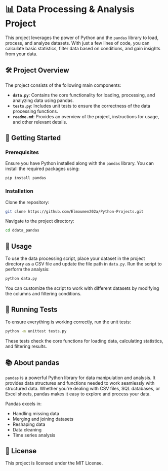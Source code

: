 
# 📊 Data Processing & Analysis Project

This project leverages the power of Python and the `pandas` library to load, process, and analyze datasets. With just a few lines of code, you can calculate basic statistics, filter data based on conditions, and gain insights from your data.

## 🛠️ Project Overview

The project consists of the following main components:

- **`data.py`**: Contains the core functionality for loading, processing, and analyzing data using pandas.
- **`tests.py`**: Includes unit tests to ensure the correctness of the data processing functions.
- **`readme.md`**: Provides an overview of the project, instructions for usage, and other relevant details.

## 🚀 Getting Started

### Prerequisites

Ensure you have Python installed along with the `pandas` library. You can install the required packages using:

```bash
pip install pandas
```

### Installation

Clone the repository:

```bash
git clone https://github.com/Elmoumen202a/Python-Projects.git
```

Navigate to the project directory:

```bash
cd ddata_pandas
```

## 📝 Usage

To use the data processing script, place your dataset in the project directory as a CSV file and update the file path in `data.py`. Run the script to perform the analysis:

```bash
python data.py
```

You can customize the script to work with different datasets by modifying the columns and filtering conditions.

## 🧪 Running Tests

To ensure everything is working correctly, run the unit tests:

```bash
python -m unittest tests.py
```

These tests check the core functions for loading data, calculating statistics, and filtering results.

## 📚 About pandas

`pandas` is a powerful Python library for data manipulation and analysis. It provides data structures and functions needed to work seamlessly with structured data. Whether you're dealing with CSV files, SQL databases, or Excel sheets, pandas makes it easy to explore and process your data.

Pandas excels in:

- Handling missing data
- Merging and joining datasets
- Reshaping data
- Data cleaning
- Time series analysis

## 📄 License

This project is licensed under the MIT License.
